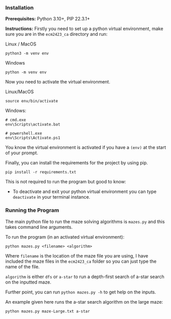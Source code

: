### Installation
**Prerequisites:**
Python 3.10+, PIP 22.3.1+

**Instructions:**
Firstly you need to set up a python virtual environment, make sure you are in the `ecm2423_ca` directory and run:

Linux / MacOS
``` shell
python3 -m venv env
```

Windows
``` shell
python -m venv env
```

Now you need to activate the virtual environment.

Linux/MacOS
```shell
source env/bin/activate
```

Windows:
```
# cmd.exe
env\Scripts\activate.bat 

# powershell.exe
env\Scripts\Activate.ps1
```

You know the virtual environment is activated if you have a `(env)` at the start of your prompt.

Finally, you can install the requirements for the project by using pip.

``` shell
pip install -r requirements.txt
```

This is not required to run the program but good to know:
- To deactivate and exit your python virtual environment you can type `deactivate` in your terminal instance.

### Running the Program
The main python file to run the maze solving algorithms is `mazes.py` and this takes command line arguments.

To run the program (in an activated virtual environment):
```shell
python mazes.py <filename> <algorithm>
```

Where `filename` is the location of the maze file you are using, I have included the maze files in the `ecm2423_ca` folder so you can just type the name of the file.

`algorithm` is either `dfs` or `a-star` to run a depth-first search of a-star search on the inputted maze.

Further point, you can run `python mazes.py -h` to get help on the inputs.

An example given here runs the a-star search algorithm on the large maze:
```shell
python mazes.py maze-Large.txt a-star
```

